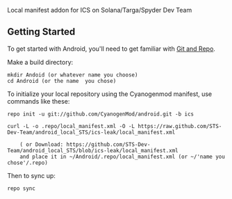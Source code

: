 Local manifest addon for ICS on Solana/Targa/Spyder Dev Team

Getting Started
---------------

To get started with Android, you'll need to get
familiar with [Git and Repo](http://source.android.com/download/using-repo).

Make a build directory:

	mkdir Andoid (or whatever name you choose)
	cd Android (or the name  you chose)
	

To initialize your local repository using the Cyanogenmod manifest, use commands like these:

    repo init -u git://github.com/CyanogenMod/android.git -b ics
    
    curl -L -o .repo/local_manifest.xml -O -L https://raw.github.com/STS-Dev-Team/android_local_STS/ics-leak/local_manifest.xml

    	( or Download: https://github.com/STS-Dev-Team/android_local_STS/blob/ics-leak/local_manifest.xml
		and place it in ~/Android/.repo/local_manifest.xml (or ~/'name you chose'/.repo)

Then to sync up:

    repo sync
